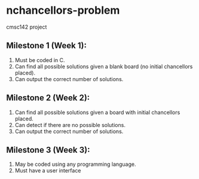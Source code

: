 # nchancellors-problem
cmsc142 project

## Milestone 1 (Week 1):
1. Must be coded in C.
2. Can find all possible solutions given a blank board (no initial chancellors placed).
3. Can output the correct number of solutions.

## Milestone 2 (Week 2):
1. Can find all possible solutions given a board with initial chancellors placed.
2. Can detect if there are no possible solutions.
3. Can output the correct number of solutions.

## Milestone 3 (Week 3):
1. May be coded using any programming language.
2. Must have a user interface
